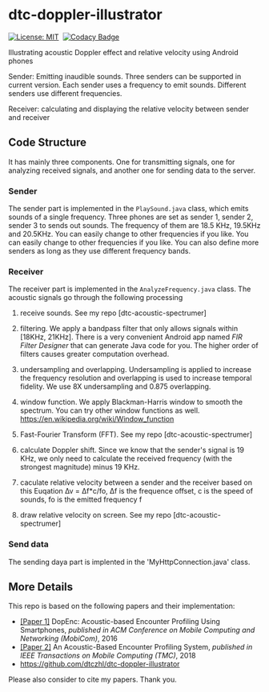 # dtc-doppler-illustrator

[![License: MIT](https://img.shields.io/badge/License-MIT-yellow.svg)](https://opensource.org/licenses/MIT)&nbsp;
[![Codacy Badge](https://api.codacy.com/project/badge/Grade/af2e28a6c64745ac81552ab1dd3499ad)](https://www.codacy.com/app/dtczhl/dtc-doppler-illustrator?utm_source=github.com&amp;utm_medium=referral&amp;utm_content=dtczhl/dtc-doppler-illustrator&amp;utm_campaign=Badge_Grade)  

Illustrating acoustic Doppler effect and relative velocity using Android phones

Sender: Emitting inaudible sounds. Three senders can be supported in current version. Each sender uses a frequency to emit sounds. Different senders use different frequencies.

Receiver: calculating and displaying the relative velocity between sender and receiver

<!-- ## Screenshot

<img src="image/screenshot.jpg" width="120" alt="screenshot" />   

(Screenshot from Huawei Mate 20) -->

## Code Structure

It has mainly three components. One for transmitting signals, one for analyzing received signals, and another one for sending data to the server. 

### Sender
The sender part is implemented in the `PlaySound.java` class, which emits sounds of a single frequency. Three phones are set as sender 1, sender 2, sender 3 to  sends out sounds. The frequency of them are 18.5 KHz, 19.5KHz and 20.5KHz. You can easily change to other frequencies if you like. You can easily change to other frequencies if you like. You can also define more senders as long as they use different frequency bands. 

### Receiver
The receiver part is implemented in the `AnalyzeFrequency.java` class. The acoustic signals go through the following processing

1)  receive sounds. See my repo [dtc-acoustic-spectrumer]

2)  filtering. We apply a bandpass filter that only allows signals within \[18KHz, 21KHz\]. There is a very convenient Android app named *FIR Filter Designer* that can generate Java code for you. The higher order of filters causes greater computation overhead.

2)  undersampling and overlapping. Undersampling is applied to increase the frequency resolution and overlapping is used to increase temporal fidelity. We use 8X undersampling and 0.875 overlapping.

3)  window function. We apply Blackman-Harris window to smooth the spectrum. You can try other window functions as well. <https://en.wikipedia.org/wiki/Window_function>

4)  Fast-Fourier Transform (FFT). See my repo [dtc-acoustic-spectrumer]

5)  calculate Doppler shift. Since we know that the sender's signal is 19 KHz, we only need to calculate the received frequency (with the strongest magnitude) minus 19 KHz.

6)  caculate relative velocity between a sender and the receiver based on this Euqation ∆v = ∆f*c/fo, ∆f is the frequence offset, c is the speed of sounds, fo is the emitted frequency f

6)  draw relative velocity on screen. See my repo [dtc-acoustic-spectrumer]

### Send data

The sending daya part is implented in the 'MyHttpConnection.java' class. 


## More Details

This repo is based on the following papers and their implementation:  
*   [\[Paper 1\]](https://www.huanlezhang.com/publication/conference/dopenc_mobicom_16/paper.pdf) DopEnc: Acoustic-based Encounter Profiling Using Smartphones, *published in ACM Conference on Mobile Computing and Networking (MobiCom)*, 2016   
*   [\[Paper 2\]](https://www.huanlezhang.com/publication/journal/dopenc_tmc_18/paper.pdf) An Acoustic-Based Encounter Profiling System, *published in IEEE Transactions on Mobile Computing (TMC)*, 2018
*   https://github.com/dtczhl/dtc-doppler-illustrator

Please also consider to cite my papers. Thank you.

<!-- ## Phones Tested
*   Huawei Mate 20
*   Google Pixel 2 -->
